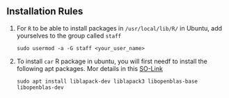 ## Installation Rules
1. For `R` to be able to install packages in `/usr/local/lib/R/` in Ubuntu, add yourselves to the group called `staff`
    ```{sh}
    sudo usermod -a -G staff <your_user_name>
    ```

1.  To install `car` R package in ubuntu, you will first needf to install the following apt packages. Mor details in this [SO-Link](https://stackoverflow.com/a/35650554/1652217)
    ```{sh}
    sudo apt install liblapack-dev liblapack3 libopenblas-base libopenblas-dev
    ```
